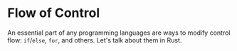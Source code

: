 # Flow of Control

An essential part of any programming languages are ways to modify control flow:
`if`/`else`, `for`, and others. Let's talk about them in Rust.
